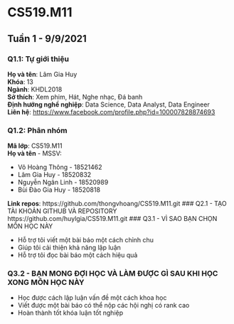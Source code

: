 # CS519.M11
## Tuần 1 - 9/9/2021
### Q1.1: Tự giới thiệu
<b>Họ và tên</b>: Lâm Gia Huy <br>
<b>Khóa</b>: 13 <br>
<b>Ngành</b>: KHDL2018 <br>
<b>Sở thích</b>: Xem phim, Hát, Nghe nhạc, Đá banh <br>
<b>Định hướng nghề nghiệp</b>: Data Science, Data Analyst, Data Engineer <br>
<b>Liên hệ</b>: https://www.facebook.com/profile.php?id=100007828874693 <br>
### Q1.2: Phân nhóm
<b>Mã lớp</b>: CS519.M11 <br>
<b>Họ và tên</b> - MSSV:
<ul>
  <li>Võ Hoàng Thông - 18521462 </li>
  <li>Lâm Gia Huy - 18520832</li>
  <li>Nguyễn Ngân Linh - 18520989</li>
   <li>Bùi Đào Gia Huy - 18520818</li>
</ul>
<b>Link repos</b>: https://github.com/thongvhoang/CS519.M11.git
### Q2.1 - TẠO TÀI KHOẢN GITHUB VÀ REPOSITORY
https://github.com/huylgia/CS519.M11.git
### Q3.1 - VÌ SAO BẠN CHỌN MÔN HỌC NÀY
<ul>
  <li>Hỗ trợ tôi viết một bài báo một cách chỉnh chu </li>
  <li>Giúp tôi cải thiện khả năng lập luận</li>
  <li>Hỗ trợ tôi đọc bài báo một cách hiệu quả</li>
</ul>

### Q3.2 - BẠN MONG ĐỢI HỌC VÀ LÀM ĐƯỢC GÌ SAU KHI HỌC XONG MÔN HỌC NÀY
<ul>
  <li>Học được cách lập luận vấn đề một cách khoa học </li>
  <li>Viết được một bài báo có thể nộp các hội nghị có rank cao</li>
  <li>Hoàn thành tốt khóa luận tốt nghiệp</li>
</ul>

